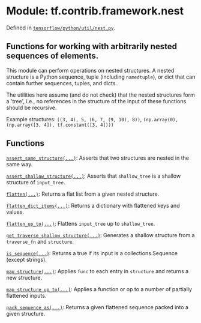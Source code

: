 <div itemscope itemtype="http://developers.google.com/ReferenceObject">
<meta itemprop="name" content="tf.contrib.framework.nest" />
</div>

# Module: tf.contrib.framework.nest



Defined in [`tensorflow/python/util/nest.py`](https://www.tensorflow.org/code/tensorflow/python/util/nest.py).

## Functions for working with arbitrarily nested sequences of elements.

This module can perform operations on nested structures. A nested structure is a
Python sequence, tuple (including `namedtuple`), or dict that can contain
further sequences, tuples, and dicts.

The utilities here assume (and do not check) that the nested structures form a
'tree', i.e., no references in the structure of the input of these functions
should be recursive.

Example structures: `((3, 4), 5, (6, 7, (9, 10), 8))`, `(np.array(0),
  (np.array([3, 4]), tf.constant([3, 4])))`

## Functions

[`assert_same_structure(...)`](../../../tf/contrib/framework/nest/assert_same_structure.md): Asserts that two structures are nested in the same way.

[`assert_shallow_structure(...)`](../../../tf/contrib/framework/nest/assert_shallow_structure.md): Asserts that `shallow_tree` is a shallow structure of `input_tree`.

[`flatten(...)`](../../../tf/contrib/framework/nest/flatten.md): Returns a flat list from a given nested structure.

[`flatten_dict_items(...)`](../../../tf/contrib/framework/nest/flatten_dict_items.md): Returns a dictionary with flattened keys and values.

[`flatten_up_to(...)`](../../../tf/contrib/framework/nest/flatten_up_to.md): Flattens `input_tree` up to `shallow_tree`.

[`get_traverse_shallow_structure(...)`](../../../tf/contrib/framework/nest/get_traverse_shallow_structure.md): Generates a shallow structure from a `traverse_fn` and `structure`.

[`is_sequence(...)`](../../../tf/contrib/framework/nest/is_sequence.md): Returns a true if its input is a collections.Sequence (except strings).

[`map_structure(...)`](../../../tf/contrib/framework/nest/map_structure.md): Applies `func` to each entry in `structure` and returns a new structure.

[`map_structure_up_to(...)`](../../../tf/contrib/framework/nest/map_structure_up_to.md): Applies a function or op to a number of partially flattened inputs.

[`pack_sequence_as(...)`](../../../tf/contrib/framework/nest/pack_sequence_as.md): Returns a given flattened sequence packed into a given structure.


